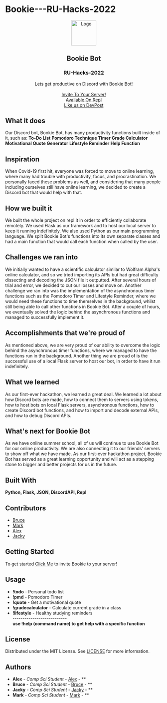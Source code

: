 # Bookie---RU-Hacks-2022<br/>
<p align="center">
  <a href="https://github.com//">
    <img src="https://media.discordapp.net/attachments/875958297272926221/972783475058958336/bookie.png?width=671&height=671" alt="Logo" width="80" height="80">
  </a>

  <h2 align="center">Bookie Bot</h2>
  <h3 align="center">RU-Hacks-2022</h3>

  <p align="center">
    Lets get productive on Discord with Bookie Bot!
    <br/>
    <br/>
    <a href="https://discord.com/api/oauth2/authorize?client_id=972629701048819722&permissions=8&scope=bot">Invite To Your Server!</a>
    <br/>
    <a href="https://replit.com/@MarkSchmid1/Bookie-The-Discord-Bot#main.py">Available On Repl</a>  
    <br/>
    <a href="https://devpost.com/software/test-mdjo6c#updates">Like us on DevPost</a>
  </p>
</p>


## What it does
Our Discord bot, Bookie Bot, has many productivity functions built inside of it, such as:
**To-Do List**
**Pomodoro Technique Timer**
**Grade Calculator**
**Motivational Quote Generator**
**Lifestyle Reminder**
**Help Function**

## Inspiration
When Covid-19 first hit, everyone was forced to move to online learning, where many had trouble with productivity, focus, and procrastination. We personally faced these problems as well, and considering that many people including ourselves still have online learning, we decided to create a Discord bot that would help with that.

## How we built it
We built the whole project on repl.it in order to efficiently collaborate remotely. We used Flask as our framework and to host our local server to keep it running indefinitely. We also used Python as our main programming language. We split Bookie Bot's functions into its own separate classes and had a main function that would call each function when called by the user. 

## Challenges we ran into
We initially wanted to have a scientific calculator similar to Wolfram Alpha's online calculator, and so we tried importing its APIs but had great difficulty dissecting and decoding the JSON file it outputted. After several hours of trial and error, we decided to cut our losses and move on.
Another challenge we ran into was the implementation of the asynchronous timer functions such as the Pomodoro Timer and Lifestyle Reminder, where we would need these functions to time themselves in the background, whilst still being able to call other functions in Bookie Bot. After a couple of hours, we eventually solved the logic behind the asynchronous functions and managed to successfully implement it.

## Accomplishments that we're proud of
As mentioned above, we are very proud of our ability to overcome the logic behind the asynchronous timer functions, where we managed to have the functions run in the background. Another thing we are proud of is the successful use of a local Flask server to host our bot, in order to have it run indefinitely.

## What we learned
As our first-ever hackathon, we learned a great deal. We learned a lot about how Discord bots are made, how to connect them to servers using tokens, how to host bots on local Flask servers, asynchronous functions, how to create Discord bot functions, and how to import and decode external APIs, and how to debug Discord APIs.

## What's next for Bookie Bot
As we have online summer school, all of us will continue to use Bookie Bot for our online productivity. We are also connecting it to our friends' servers to show off what we have made. As our first-ever hackathon project, Bookie Bot has served as a great learning opportunity and will act as a stepping stone to bigger and better projects for us in the future.

## Built With
**Python, Flask, JSON, DiscordAPI, Repl**

## Contributors 
* [Bruce](https://github.com/Bruce4PF)
* [Mark](https://github.com/markschm)
* [Alex](https://github.com/alexfatu)
* [Jacky](https://github.com/JackyLiu13)

## Getting Started

To get started <a href="https://discord.com/api/oauth2/authorize?client_id=972629701048819722&permissions=8&scope=bot">Click Me</a> to invite Bookie to your server!

## Usage
* **!todo** - Personal todo list <br/>
* **!pmd** - Pomodoro Timer <br/>
* **!quote** - Get a motivational quote <br/>
* **!gradecalculator** - Calculate current grade in a class <br/>
* **!lifestyle** - Healthy studying reminders <br/>
--------------------------- <br/>
**use !help (command name) to get help with a specific function**



## License

Distributed under the MIT License. See [LICENSE](https://github.com///blob/main/LICENSE.md) for more information.

## Authors

* **Alex** - *Comp Sci Student* - [Alex](https://github.com/alexfatu) - **
* **Bruce** - *Comp Sci Student* - [Bruce](https://github.com/Bruce4PF) - **
* **Jacky** - *Comp Sci Student* - [Jacky](https://github.com/JackyLiu13) - **
* **Mark** - *Comp Sci Student* - [Mark](https://github.com/markschm) - **

